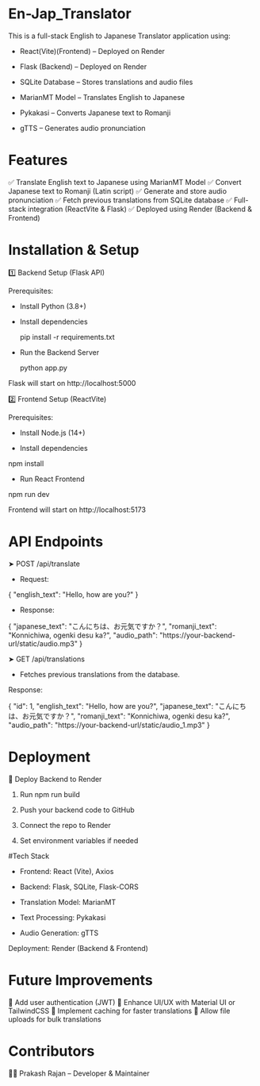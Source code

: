 # En-Jap_Translator
This is a full-stack English to Japanese Translator application using:

- React(Vite)(Frontend) – Deployed on Render

- Flask (Backend) – Deployed on Render

- SQLite Database – Stores translations and audio files

- MarianMT Model – Translates English to Japanese

- Pykakasi – Converts Japanese text to Romanji

- gTTS – Generates audio pronunciation


# Features

✅ Translate English text to Japanese using MarianMT Model
✅ Convert Japanese text to Romanji (Latin script)
✅ Generate and store audio pronunciation
✅ Fetch previous translations from SQLite database
✅ Full-stack integration (ReactVite & Flask)
✅ Deployed using Render (Backend & Frontend)

# Installation & Setup

1️⃣ Backend Setup (Flask API)

Prerequisites:

- Install Python (3.8+)

- Install dependencies

    pip install -r requirements.txt

- Run the Backend Server

    python app.py

Flask will start on http://localhost:5000


2️⃣ Frontend Setup (ReactVite)

Prerequisites:

- Install Node.js (14+)

- Install dependencies

npm install

- Run React Frontend

npm run dev

Frontend will start on http://localhost:5173


# API Endpoints

➤ POST /api/translate

- Request:

{
  "english_text": "Hello, how are you?"
}

- Response:

{
  "japanese_text": "こんにちは、お元気ですか？",
  "romanji_text": "Konnichiwa, ogenki desu ka?",
  "audio_path": "https://your-backend-url/static/audio.mp3"
}

➤ GET /api/translations

- Fetches previous translations from the database.

Response:

{
  "id": 1,
  "english_text": "Hello, how are you?",
  "japanese_text": "こんにちは、お元気ですか？",
  "romanji_text": "Konnichiwa, ogenki desu ka?",
  "audio_path": "https://your-backend-url/static/audio_1.mp3"
}


# Deployment

🚀 Deploy Backend to Render

1. Run npm run build

2. Push your backend code to GitHub

3. Connect the repo to Render

4. Set environment variables if needed


#Tech Stack

- Frontend: React (Vite), Axios

- Backend: Flask, SQLite, Flask-CORS

- Translation Model: MarianMT

- Text Processing: Pykakasi

- Audio Generation: gTTS

Deployment: Render (Backend & Frontend)


# Future Improvements

🔹 Add user authentication (JWT)
🔹 Enhance UI/UX with Material UI or TailwindCSS
🔹 Implement caching for faster translations
🔹 Allow file uploads for bulk translations


# Contributors

👨‍💻 Prakash Rajan – Developer & Maintainer
